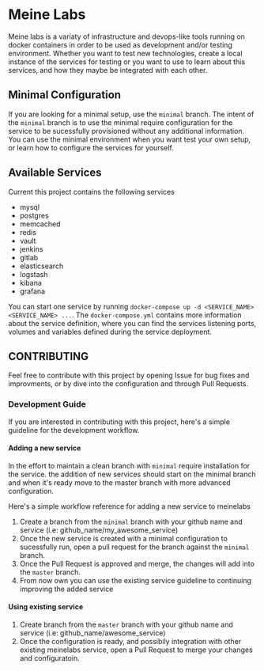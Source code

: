 # Meine Labs

Meine labs is a variaty of infrastructure and devops-like tools running on
docker containers in order to be used as development and/or testing environment.
Whether you want to test new technologies, create a local instance of the services for
testing or you want to use to learn about this services, and how they maybe be
integrated with each other.

## Minimal Configuration

If you are looking for a minimal setup, use the `minimal` branch. The intent of
the `minimal` branch is to use the minimal require configuration for the service
to be sucessfully provisioned without any additional information. You can use the
minimal environment when you want test your own setup, or learn how to configure
the services for yourself.

## Available Services

Current this project contains the following services

- mysql
- postgres
- memcached
- redis
- vault
- jenkins
- gitlab
- elasticsearch
- logstash
- kibana
- grafana

You can start one service by running `docker-compose up -d <SERVICE_NAME> <SERVICE_NAME> ...`.
The `docker-compose.yml` contains more information about the service definition, where you
can find the services listening ports, volumes and variables defined during the service
deployment.

## CONTRIBUTING

Feel free to contribute with this project by opening Issue for bug fixes and improvments, or by
dive into the configuration and through Pull Requests. 

### Development Guide

If you are interested in contributing with this project, here's a simple guideline for the development
workflow. 

#### Adding a new service

In the effort to maintain a clean branch with `minimal` require installation for the service. the addition
of new services should start on the minimal branch and when it's ready move to the master branch with more
advanced configuration.

Here's a simple workflow reference for adding a new service to meinelabs

1. Create a branch from the `minimal` branch with your github name and service (i.e: github_name/my_awesome_service) 
2. Once the new service is created with a minimal configuration to sucessfully run, open a pull request for the branch
   against the `minimal` branch.
3. Once the Pull Request is approved and merge, the changes will add into the `master` branch. 
4. From now own you can use the existing service guideline to continuing improving the added service

#### Using existing service

1. Create branch from the `master` branch with your github name and service (i.e: github_name/awesome_service)
2. Once the configuration is ready, and possibily integration with other existing meinelabs service, open a Pull Request
   to merge your changes and configuratoin.

